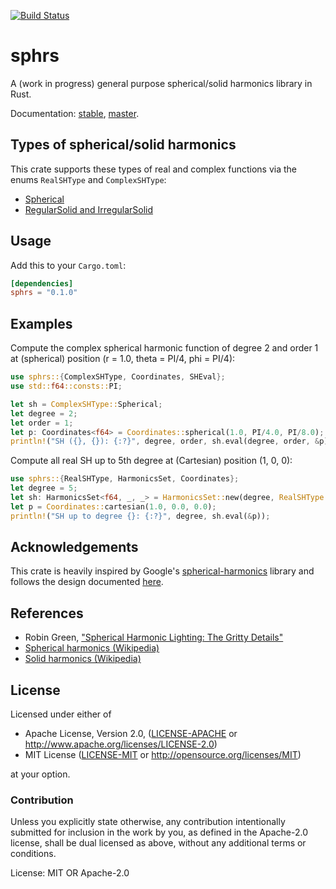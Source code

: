 [![Build Status](https://travis-ci.org/argmin-rs/sphrs.svg?branch=master)](https://travis-ci.org/argmin-rs/sphrs)

# sphrs

A (work in progress) general purpose spherical/solid harmonics library in Rust.

Documentation: [stable](https://doc.rs/sphrs/latest/sphrs),
[master](https://argmin-rs.github.io/sphrs/sphrs/).

## Types of spherical/solid harmonics

This crate supports these types of real and complex functions via the enums `RealSHType` and
`ComplexSHType`:

* [Spherical](https://en.wikipedia.org/wiki/Spherical_harmonics)
* [RegularSolid and IrregularSolid](https://en.wikipedia.org/wiki/Solid_harmonics)

## Usage

Add this to your `Cargo.toml`:

```toml
[dependencies]
sphrs = "0.1.0"
```

## Examples

Compute the complex spherical harmonic function of degree 2 and order 1 at (spherical) position
(r = 1.0, theta = PI/4, phi = PI/4):

```rust
use sphrs::{ComplexSHType, Coordinates, SHEval};
use std::f64::consts::PI;

let sh = ComplexSHType::Spherical;
let degree = 2;
let order = 1;
let p: Coordinates<f64> = Coordinates::spherical(1.0, PI/4.0, PI/8.0);
println!("SH ({}, {}): {:?}", degree, order, sh.eval(degree, order, &p));
```

Compute all real SH up to 5th degree at (Cartesian) position (1, 0, 0):

```rust
use sphrs::{RealSHType, HarmonicsSet, Coordinates};
let degree = 5;
let sh: HarmonicsSet<f64, _, _> = HarmonicsSet::new(degree, RealSHType::Spherical);
let p = Coordinates::cartesian(1.0, 0.0, 0.0);
println!("SH up to degree {}: {:?}", degree, sh.eval(&p));
```

## Acknowledgements

This crate is heavily inspired by Google's
[spherical-harmonics](https://github.com/google/spherical-harmonics) library and follows the
design documented
[here](http://silviojemma.com/public/papers/lighting/spherical-harmonic-lighting.pdf).

## References

* Robin Green, ["Spherical Harmonic Lighting: The Gritty Details"](http://silviojemma.com/public/papers/lighting/spherical-harmonic-lighting.pdf)
* [Spherical harmonics (Wikipedia)](https://en.wikipedia.org/wiki/Spherical_harmonics)
* [Solid harmonics (Wikipedia)](https://en.wikipedia.org/wiki/Spherical_harmonics)

## License

Licensed under either of

  * Apache License, Version 2.0,
    ([LICENSE-APACHE](https://github.com/argmin-rs/argmin/blob/master/LICENSE-APACHE) or
    http://www.apache.org/licenses/LICENSE-2.0)
  * MIT License ([LICENSE-MIT](https://github.com/argmin-rs/argmin/blob/master/LICENSE-MIT) or
    http://opensource.org/licenses/MIT)

at your option.


### Contribution

Unless you explicitly state otherwise, any contribution intentionally submitted for inclusion
in the work by you, as defined in the Apache-2.0 license, shall be dual licensed as above,
without any additional terms or conditions.

License: MIT OR Apache-2.0
